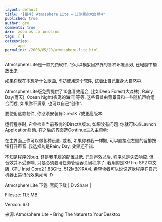 ```yaml
---
layout: default
title: '[推荐] Atmosphere Lite – 让你置身大自然中'
published: true
author: gro
comments: true
date: 2008-05-20 10:05:06
tags: [ ]
categories:
    - app
permalink: /2008/05/20/atmosphere-lite.html
---
```

Atmosphere Lite是一款免费软件, 它可以模拟自然界的各种环境音效, 在电脑中播放出来.

如果你现在不想听什么歌曲, 不妨使用这个软件, 试着让自己置身大自然中.

Atmosphere Lite版免费提供了10套音效组合, 比如Deep Forest(大森林), Rainy Day(雨天), Ocean Night(夜晚的海洋)等等. 这些音效由背景音和一些随机声响组合而成, 如果你不满意, 也可以自己&#8221;创作&#8221;.

要使用这款软件, 你必须安装有DirectX 7或更高版本:



运行程序时, 它会检查当前系统的DirectX版本, 如果没有问题, 你就可以点Launch Application启动. 在之后的界面选Continue进入主菜单:





在主界面上你可以做各种设置. 或者, 如果你和我一样懒, 可以直接点左侧的竖排按钮打开声音. 我选择的是Rainy Day, 效果还不错.

不知是程序的bug, 还是我电脑的配置过低, 开启声效以后, 程序总是失去响应. 但音效并不受影响, 只是必须要用任务管理器关闭程序了. 我用的是XP Pro SP2 中文版. CPU Intel Core2 1.83GHz, 512MB的RAM. 希望读者可以说说这款程序在自己机器上运行的效果如何 :D

Atmosphere Lite 下载: 官网下载 | DivShare |
  
Filesize: 11.5 MB
  
Version: 6.0
  
来源: Atmosphere Lite &#8211; Bring The Nature to Your Desktop